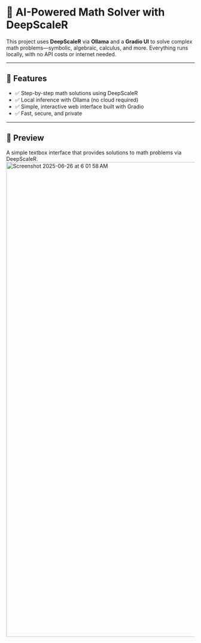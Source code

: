 # 🧮 AI-Powered Math Solver with DeepScaleR

This project uses **DeepScaleR** via **Ollama** and a **Gradio UI** to solve complex math problems—symbolic, algebraic, calculus, and more. Everything runs locally, with no API costs or internet needed.

---

## 🚀 Features

- ✅ Step-by-step math solutions using DeepScaleR
- ✅ Local inference with Ollama (no cloud required)
- ✅ Simple, interactive web interface built with Gradio
- ✅ Fast, secure, and private

---

## 📸 Preview

A simple textbox interface that provides solutions to math problems via DeepScaleR.
<img width="1270" alt="Screenshot 2025-06-26 at 6 01 58 AM" src="https://github.com/user-attachments/assets/f6ace098-e0d6-41ad-8591-85677cfe36a4" />
